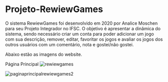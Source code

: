 # Projeto-RewiewGames

O sistema RewiewGames foi desenvolvido em 2020 por Analice Moschen para seu Projeto Integrador no IFSC.
O objetivo é apresentar a dinâmica do sistema, sendo necessário criar um conta para poder adicionar um jogo com sua descrição, remover, editar, favoritar os jogos e avaliar os jogos dos outros usuários com um comentário, nota e gostei/não gostei.

Abaixo estão as imagens do website.

Página Principal 
![rewiewgames](https://github.com/AnaliceMM4/Projeto-RewiewGames/assets/62485958/ffec04df-03bf-4980-92c0-e33c277ef0eb)

![paginaprincipalrewiewgames2](https://github.com/AnaliceMM4/Projeto-RewiewGames/assets/62485958/32184f83-5090-4852-b206-e33ff3c4f005)

